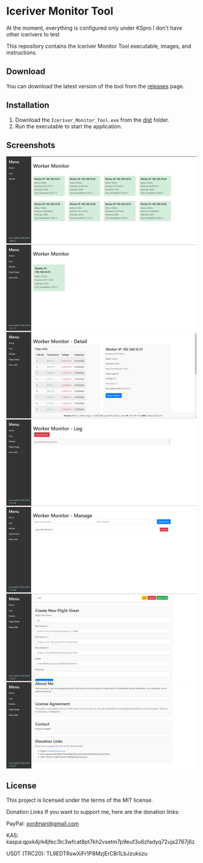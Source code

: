 # Iceriver Monitor Tool

At the moment, everything is configured only under KSpro
I don't have other icerivers to test

This repository contains the Iceriver Monitor Tool executable, images, and instructions.

## Download

You can download the latest version of the tool from the [releases](https://github.com/your-username/Iceriver_Monitor_Tool/releases) page.

## Installation

1. Download the `Iceriver_Monitor_Tool.exe` from the [dist](dist/) folder.
2. Run the executable to start the application.

## Screenshots

![Screenshot 1](images/screenshot1.png)
![Screenshot 2](images/screenshot2.png)
![Screenshot 2](images/screenshot3.png)
![Screenshot 2](images/screenshot4.png)
![Screenshot 2](images/screenshot5.png)
![Screenshot 2](images/screenshot6.png)
![Screenshot 2](images/screenshot7.png)

## License

This project is licensed under the terms of the MIT license.

Donation Links
If you want to support me, here are the donation links:

PayPal: xordman@gmail.com

KAS: kaspa:qpxk4jrk4jfec3lc3wfcat8pt7kh2vsetm7p9euf3u6zfadyq72uja2767j6z

USDT (TRC20): TL9EDTRswXiFr1P8MzjErCBi1LbJzukszu
